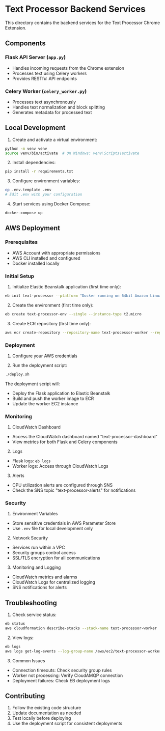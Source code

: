 # Text Processor Backend Services

This directory contains the backend services for the Text Processor Chrome Extension.

## Components

### Flask API Server (`app.py`)
- Handles incoming requests from the Chrome extension
- Processes text using Celery workers
- Provides RESTful API endpoints

### Celery Worker (`celery_worker.py`)
- Processes text asynchronously
- Handles text normalization and block splitting
- Generates metadata for processed text

## Local Development

1. Create and activate a virtual environment:
```bash
python -m venv venv
source venv/bin/activate  # On Windows: venv\Scripts\activate
```

2. Install dependencies:
```bash
pip install -r requirements.txt
```

3. Configure environment variables:
```bash
cp .env.template .env
# Edit .env with your configuration
```

4. Start services using Docker Compose:
```bash
docker-compose up
```

## AWS Deployment

### Prerequisites
- AWS Account with appropriate permissions
- AWS CLI installed and configured
- Docker installed locally

### Initial Setup

1. Initialize Elastic Beanstalk application (first time only):
```bash
eb init text-processor --platform "Docker running on 64bit Amazon Linux 2" --region us-west-2
```

2. Create the environment (first time only):
```bash
eb create text-processor-env --single --instance-type t2.micro
```

3. Create ECR repository (first time only):
```bash
aws ecr create-repository --repository-name text-processor-worker --region us-west-2
```

### Deployment

1. Configure your AWS credentials

2. Run the deployment script:
```bash
./deploy.sh
```

The deployment script will:
- Deploy the Flask application to Elastic Beanstalk
- Build and push the worker image to ECR
- Update the worker EC2 instance

### Monitoring

1. CloudWatch Dashboard
- Access the CloudWatch dashboard named "text-processor-dashboard"
- View metrics for both Flask and Celery components

2. Logs
- Flask logs: `eb logs`
- Worker logs: Access through CloudWatch Logs

3. Alerts
- CPU utilization alerts are configured through SNS
- Check the SNS topic "text-processor-alerts" for notifications

### Security

1. Environment Variables
- Store sensitive credentials in AWS Parameter Store
- Use `.env` file for local development only

2. Network Security
- Services run within a VPC
- Security groups control access
- SSL/TLS encryption for all communications

3. Monitoring and Logging
- CloudWatch metrics and alarms
- CloudWatch Logs for centralized logging
- SNS notifications for alerts

## Troubleshooting

1. Check service status:
```bash
eb status
aws cloudformation describe-stacks --stack-name text-processor-worker
```

2. View logs:
```bash
eb logs
aws logs get-log-events --log-group-name /aws/ec2/text-processor-worker
```

3. Common Issues
- Connection timeouts: Check security group rules
- Worker not processing: Verify CloudAMQP connection
- Deployment failures: Check EB deployment logs

## Contributing

1. Follow the existing code structure
2. Update documentation as needed
3. Test locally before deploying
4. Use the deployment script for consistent deployments

